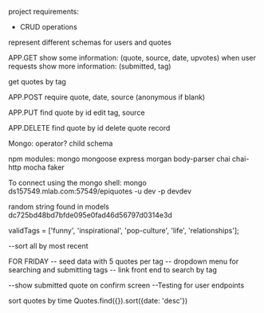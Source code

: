 project requirements:
* CRUD operations 

represent different schemas for users and quotes


APP.GET
show some information: (quote, source, date, upvotes) when user requests
show more information: (submitted, tag)

get quotes by tag



APP.POST
require quote, date, source (anonymous if blank)

APP.PUT
find quote by id
edit tag, source

APP.DELETE
find quote by id
delete quote record


Mongo: operator?
child schema






npm modules:
mongo mongoose express morgan body-parser 
chai chai-http mocha faker

To connect using the mongo shell:
mongo ds157549.mlab.com:57549/epiquotes -u dev -p devdev


random string found in models
dc725bd48bd7bfde095e0fad46d56797d0314e3d


validTags = ['funny', 'inspirational', 'pop-culture', 'life', 'relationships'];


--sort all by most recent

FOR FRIDAY
-- seed data with 5 quotes per tag
-- dropdown menu for searching and submitting tags
-- link front end to search by tag


--show submitted quote on confirm screen
--Testing for user endpoints

sort quotes by time
Quotes.find({}).sort({date: 'desc'})